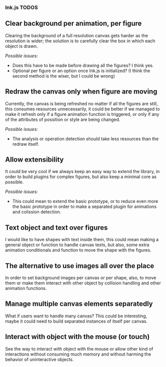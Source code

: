 ### Ink.js TODOS
  

Clear background per animation, per figure
------------------------------------------

Clearing the background of a full resolution canvas
gets harder as the resolution is wider; the solution
is to carefully clear the box in which each object is drawn.

_Possible issues:_
-   Does this have to be made before drawing all the figures? I think yes.
-   Optional per figure or an option once Ink.js is initialized? (I think the second method is the wiser, but I could be wrong)
  

Redraw the canvas only when figure are moving
---------------------------------------------

Currently, the canvas is being refreshed no matter if all the figures
are still, this consumes resources unnecessarily, it could be better if
we managed to make it refresh only if a figure animation function is triggered,
or only if any of the attributes of possition or style are being changed.

_Possible issues:_
-   The analysis or operation detection should take less resources than the redraw itself.
  

Allow extensibility
-------------------

It could be very cool if we always keep an easy way to extend the library,
in order to build plugins for complex figures, but also keep a minimal core
as possible.

_Possible issues:_
-   This could mean to extend the basic prototype, or to reduce even more the basic prototype
    in order to make a separated plugin for animations and colission detection.
  

Text object and text over figures
---------------------------------

I would like to have shapes with text inside them, this could mean
making a general object or function to handle canvas texts, but also,
some extra animation conditionals and function to move the shape with the figures.
  

The alternative to use images all over the place
------------------------------------------------

In order to set background images per canvas or per shape, also, to move them or make
them interact with other object by collision handling and other animation functions.
  

Manage multiple canvas elements separatedly
-------------------------------------------

What if users want to handle many canvas? This could be interesting,
maybe it could need to build separated instances of itself per canvas.
  

Interact with object with the mouse (or touch)
----------------------------------------------

See the way to interact with object with the mouse or allow other kind
of interactions without consuming much memory and without harming the
behavior of uninteractive objects.
  
